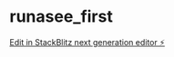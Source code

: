 # runasee_first

[Edit in StackBlitz next generation editor ⚡️](https://stackblitz.com/~/github.com/Yashitaka000/runasee_first)